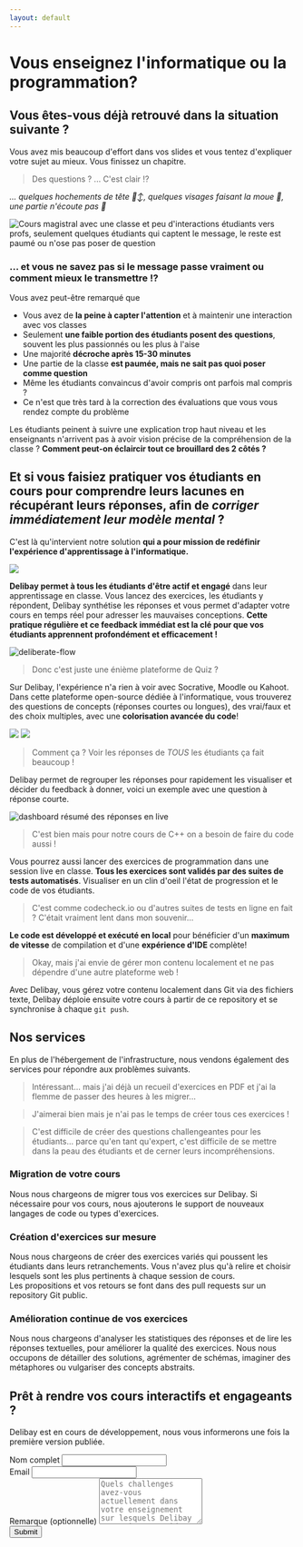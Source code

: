 ```yaml
---
layout: default
---
```


<h1 class="!text-[28px] xs:!text-[35px] md:!text-[40px] sm:!bg-red-500 md:bg-blue-500">Vous enseignez l'informatique ou la programmation?</h1>

## Vous êtes-vous déjà retrouvé dans la situation suivante ?

Vous avez mis beaucoup d'effort dans vos slides et vous tentez d'expliquer votre sujet au mieux. Vous finissez un chapitre.

> Des questions ? ... C'est clair ⁉️

*... quelques hochements de tête 🙂‍↕️, quelques visages faisant la moue 🫤, une partie n'écoute pas 🙉*

![Cours magistral avec une classe et peu d'interactions étudiants vers profs, seulement quelques étudiants qui captent le message, le reste est paumé ou n'ose pas poser de question](schemas/lecture.opti.svg)

### ... et vous ne savez pas si le message passe vraiment ou comment mieux le transmettre !?

Vous avez peut-être remarqué que
- Vous avez de **la peine à capter l'attention** et à maintenir une interaction avec vos classes
- Seulement **une faible portion des étudiants posent des questions**, souvent les plus passionnés ou les plus à l'aise
- Une majorité **décroche après 15-30 minutes**
- Une partie de la classe **est paumée, mais ne sait pas quoi poser comme question**
- Même les étudiants convaincus d'avoir compris ont parfois mal compris ?
- Ce n'est que très tard à la correction des évaluations que vous vous rendez compte du problème

Les étudiants peinent à suivre une explication trop haut niveau et les enseignants n'arrivent pas à avoir vision précise de la compréhension de la classe ? **Comment peut-on éclaircir tout ce brouillard des 2 côtés ?**

## Et si vous faisiez **pratiquer vos étudiants en cours** pour **comprendre leurs lacunes** en récupérant leurs réponses, afin de *corriger immédiatement leur modèle mental* ?

C'est là qu'intervient notre solution **qui a pour mission de redéfinir l'expérience d'apprentissage à l'informatique.** 

<img src="imgs/delibay-logo.svg" id="delibaylogo" />

**Delibay permet à tous les étudiants d'être actif et engagé** dans leur apprentissage en classe. Vous lancez des exercices, les étudiants y répondent, Delibay synthétise les réponses et vous permet d'adapter votre cours en temps réel pour adresser les mauvaises conceptions. **Cette pratique régulière et ce feedback immédiat est la clé pour que vos étudiants apprennent profondément et efficacement !**

![deliberate-flow](schemas/deliberate-flow.png)

> Donc c'est juste une énième plateforme de Quiz ?

Sur Delibay, l'expérience n'a rien à voir avec Socrative, Moodle ou Kahoot. Dans cette plateforme open-source dédiée à l'informatique, vous trouverez des questions de concepts (réponses courtes ou longues), des vrai/faux et des choix multiples, avec une **colorisation avancée du code**!

<img src="imgs/short-question-nice-code.png" class="nicecode" />

<img src="imgs/mcq.png" class="nicecode" />

> Comment ça ? Voir les réponses de *TOUS* les étudiants ça fait beaucoup !

Delibay permet de regrouper les réponses pour rapidement les visualiser et décider du feedback à donner, voici un exemple avec une question à réponse courte.

<img alt="dashboard résumé des réponses en live" src="schemas/dashboard-short-answer.png" class="mockup" />

> C'est bien mais pour notre cours de C++ on a besoin de faire du code aussi !

Vous pourrez aussi lancer des exercices de programmation dans une session live en classe. **Tous les exercices sont validés par des suites de tests automatisés**. Visualiser en un clin d'oeil l'état de progression et le code de vos étudiants.

> C'est comme codecheck.io ou d'autres suites de tests en ligne en fait ? C'était vraiment lent dans mon souvenir...

**Le code est développé et exécuté en local** pour bénéficier d'un **maximum de vitesse** de compilation et d'une **expérience d'IDE** complète!

> Okay, mais j'ai envie de gérer mon contenu localement et ne pas dépendre d'une autre plateforme web !

Avec Delibay, vous gérez votre contenu localement dans Git via des fichiers texte, Delibay déploie ensuite votre cours à partir de ce repository et se synchronise à chaque `git push`.

## Nos services

En plus de l'hébergement de l'infrastructure, nous vendons également des services pour répondre aux problèmes suivants.

> Intéressant... mais j'ai déjà un recueil d'exercices en PDF et j'ai la flemme de passer des heures à les migrer...

> J'aimerai bien mais je n'ai pas le temps de créer tous ces exercices !

> C'est difficile de créer des questions challengeantes pour les étudiants... parce qu'en tant qu'expert, c'est difficile de se mettre dans la peau des étudiants et de cerner leurs incompréhensions.

<div class="md:flex md:flex-wrap md:space-x-2 space-y-2 md:space-y-0">

<div class="bloc flex-1 border border-blue-500 p-5 rounded-sm">
    <h3>Migration de votre cours</h3>
    <p>Nous nous chargeons de migrer tous vos exercices sur Delibay. Si nécessaire pour vos cours, nous ajouterons le support de nouveaux langages de code ou types d'exercices.</p>
</div>

<div class="bloc flex-1 border border-blue-500 p-5 rounded-sm">
    <h3>Création d'exercices sur mesure</h3>
    <p>Nous nous chargeons de créer des exercices variés qui poussent les étudiants dans leurs retranchements. Vous n'avez plus qu'à relire et choisir lesquels sont les plus pertinents à chaque session de cours.<br>
    Les propositions et vos retours se font dans des pull requests sur un repository Git public.
    </p>
</div>

<div class="bloc flex-1 border border-blue-500 p-5 rounded-sm">
    <h3>Amélioration continue de vos exercices</h3>
    <p>Nous nous chargeons d'analyser les statistiques des réponses et de lire les réponses textuelles, pour améliorer la qualité des exercices. Nous nous occupons de détailler des solutions, agrémenter de schémas, imaginer des métaphores ou vulgariser des concepts abstraits.</p>
</div>

</div>




<h2 class="gradient">Prêt à rendre vos cours interactifs et engageants ?</h2>

Delibay est en cours de développement, nous vous informerons une fois la première version publiée.

<div class="flex justify-center" >
<form
  action="https://www.formbackend.com/f/15195317ca0eef63"
  method="POST"
  class="w-full md:mx-32 lg:mx-60"
>
  <label for="name" class="">Nom complet</label>
  <input class="border border-blue-500 rounded-sm" type="text" id="name" name="name" required> <br>
  <label for="email" class="">Email</label>
  <input class="border border-blue-500 rounded-sm" type="email" id="email" name="email" required> <br>
  <label for="email" class="">Remarque (optionnelle)</label>
  <textarea class="border border-blue-500 rounded-sm" type="email" id="remark" name="remark" placeholder="Quels challenges avez-vous actuellement dans votre enseignement sur lesquels Delibay pourrait vous aider ? Quels cours enseignez vous et dans quelle école ?" rows="5">
</textarea>
  <br>
  <button type="submit" class="gradient border-2 border-gray-300 px-2 rounded-sm">Submit</button>
</form>
</div>

